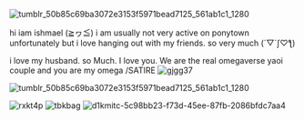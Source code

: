![tumblr_50b85c69ba3072e3153f5971bead7125_561ab1c1_1280](https://github.com/gayfrotting/gayfrotting/assets/113424201/50f33d19-5390-4083-934a-e9c1ecf0f77a)

hi iam ishmael (≧ヮ≦) i am usually not very active on ponytown unfortunately but i love hanging out with my friends. so very much (´▽`ʃ♡ƪ)

i love my husband. so Much. I love you. We are the real omegaverse yaoi couple and you are my omega /SATIRE     ![gjgg37](https://github.com/gayfrotting/gayfrotting/assets/113424201/d9e9c271-0263-42d4-8fb9-90634024c6cc)


![tumblr_50b85c69ba3072e3153f5971bead7125_561ab1c1_1280](https://github.com/gayfrotting/gayfrotting/assets/113424201/50f33d19-5390-4083-934a-e9c1ecf0f77a)

![rxkt4p](https://github.com/gayfrotting/gayfrotting/assets/113424201/855b54f5-d4fe-40ba-885d-8e66cc71565f) ![tbkbag](https://github.com/gayfrotting/gayfrotting/assets/113424201/aea73ce6-01c3-43d2-857a-9103b1f376ea) ![d1kmitc-5c98bb23-f73d-45ee-87fb-2086bfdc7aa4](https://github.com/gayfrotting/gayfrotting/assets/113424201/e6b6c204-e0fb-4522-a436-ac5ab37407bc)




